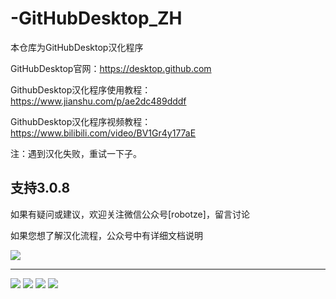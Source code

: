 # -GitHubDesktop_ZH
本仓库为GitHubDesktop汉化程序

GitHubDesktop官网：https://desktop.github.com

GithubDesktop汉化程序使用教程：https://www.jianshu.com/p/ae2dc489dddf

GithubDesktop汉化程序视频教程：https://www.bilibili.com/video/BV1Gr4y177aE

注：遇到汉化失败，重试一下子。

支持3.0.8
---

如果有疑问或建议，欢迎关注微信公众号[robotze]，留言讨论

如果您想了解汉化流程，公众号中有详细文档说明

![](https://raw.githubusercontent.com/robotze/-GitHubDesktop_ZH/main/wxqrcode.jpg)

---

![](https://upload-images.jianshu.io/upload_images/8833471-dc6e889bce3744a6.jpg?imageMogr2/auto-orient/strip%7CimageView2/2/w/1240)
![](https://upload-images.jianshu.io/upload_images/8833471-b3b88a710a2afbb5.png?imageMogr2/auto-orient/strip%7CimageView2/2/w/1240)
![](https://upload-images.jianshu.io/upload_images/8833471-f215d172dbe85d58.png?imageMogr2/auto-orient/strip%7CimageView2/2/w/1240)
![](https://upload-images.jianshu.io/upload_images/8833471-47a6f6f125ee06cd.png?imageMogr2/auto-orient/strip%7CimageView2/2/w/1240)
